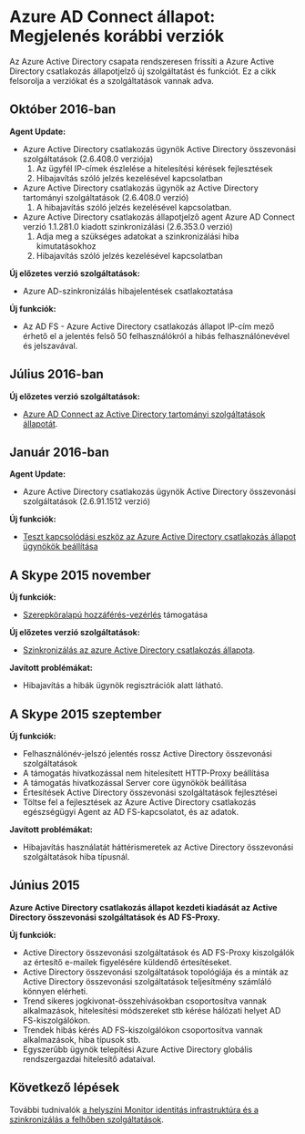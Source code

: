 <properties
    pageTitle="Azure AD Connect állapotjelző korábbi verziók"
    description="Ez a témakör a kiadásairól az Azure Active Directory csatlakozás állapot, és mi rendszernek szerepel."
    services="active-directory"
    documentationCenter=""
    authors="karavar"
    manager="samueld"
    editor="curtand"/>

<tags
    ms.service="active-directory"
    ms.workload="identity"
    ms.tgt_pltfrm="na"
    ms.devlang="na"
    ms.topic="article"
    ms.date="10/18/2016"
    ms.author="vakarand"/>

# <a name="azure-ad-connect-health-version-release-history"></a>Azure AD Connect állapot: Megjelenés korábbi verziók

Az Azure Active Directory csapata rendszeresen frissíti a Azure Active Directory csatlakozás állapotjelző új szolgáltatást és funkciót. Ez a cikk felsorolja a verziókat és a szolgáltatások vannak adva.

## <a name="october-2016"></a>Október 2016-ban
**Agent Update:**
- Azure Active Directory csatlakozás ügynök Active Directory összevonási szolgáltatások \(2.6.408.0 verziója\)
    1. Az ügyfél IP-címek észlelése a hitelesítési kérések fejlesztések
    2. Hibajavítás szóló jelzés kezelésével kapcsolatban
- Azure Active Directory csatlakozás ügynök az Active Directory tartományi szolgáltatások (2.6.408.0 verzió)
    1. A hibajavítás szóló jelzés kezelésével kapcsolatban.
- Azure Active Directory csatlakozás állapotjelző agent Azure AD Connect verzió 1.1.281.0 kiadott szinkronizálási (2.6.353.0 verzió)
    1. Adja meg a szükséges adatokat a szinkronizálási hiba kimutatásokhoz
    2. Hibajavítás szóló jelzés kezelésével kapcsolatban

**Új előzetes verzió szolgáltatások:**
- Azure AD-szinkronizálás hibajelentések csatlakoztatása

**Új funkciók:**
- Az AD FS - Azure Active Directory csatlakozás állapot IP-cím mező érhető el a jelentés felső 50 felhasználókról a hibás felhasználónevével és jelszavával.

## <a name="july-2016"></a>Július 2016-ban

**Új előzetes verzió szolgáltatások:**

- [Azure AD Connect az Active Directory tartományi szolgáltatások állapotát](active-directory-aadconnect-health-adds.md).


## <a name="january-2016"></a>Január 2016-ban


**Agent Update:**

- Azure Active Directory csatlakozás ügynök Active Directory összevonási szolgáltatások (2.6.91.1512 verzió)


**Új funkciók:**

- [Teszt kapcsolódási eszköz az Azure Active Directory csatlakozás állapot ügynökök beállítása](active-directory-aadconnect-health-agent-install.md#test-connectivity-to-azure-ad-connect-health-service)


## <a name="november-2015"></a>A Skype 2015 november


**Új funkciók:**

- [Szerepköralapú hozzáférés-vezérlés](active-directory-aadconnect-health-operations.md#manage-access-with-role-based-access-control) támogatása


**Új előzetes verzió szolgáltatások:**

- [Szinkronizálás az azure Active Directory csatlakozás állapota](active-directory-aadconnect-health-sync.md).

**Javított problémákat:**

- Hibajavítás a hibák ügynök regisztrációk alatt látható.

## <a name="september-2015"></a>A Skype 2015 szeptember

**Új funkciók:**

- Felhasználónév-jelszó jelentés rossz Active Directory összevonási szolgáltatások
- A támogatás hivatkozással nem hitelesített HTTP-Proxy beállítása
- A támogatás hivatkozással Server core ügynökök beállítása
- Értesítések Active Directory összevonási szolgáltatások fejlesztései
- Töltse fel a fejlesztések az Azure Active Directory csatlakozás egészségügyi Agent az AD FS-kapcsolatot, és az adatok.


**Javított problémákat:**

- Hibajavítás használatát háttérismeretek az Active Directory összevonási szolgáltatások hiba típusnál.


## <a name="june-2015"></a>Június 2015

**Azure Active Directory csatlakozás állapot kezdeti kiadását az Active Directory összevonási szolgáltatások és AD FS-Proxy.**

**Új funkciók:**

- Active Directory összevonási szolgáltatások és AD FS-Proxy kiszolgálók az értesítő e-mailek figyelésére küldendő értesítéseket.
- Active Directory összevonási szolgáltatások topológiája és a minták az Active Directory összevonási szolgáltatások teljesítmény számláló könnyen elérheti.
- Trend sikeres jogkivonat-összehívásokban csoportosítva vannak alkalmazások, hitelesítési módszereket stb kérése hálózati helyet AD FS-kiszolgálókon.
- Trendek hibás kérés AD FS-kiszolgálókon csoportosítva vannak alkalmazások, hiba típusok stb.
- Egyszerűbb ügynök telepítési Azure Active Directory globális rendszergazdai hitelesítő adataival.  




## <a name="next-steps"></a>Következő lépések
További tudnivalók [a helyszíni Monitor identitás infrastruktúra és a szinkronizálás a felhőben szolgáltatások](active-directory-aadconnect-health.md).
